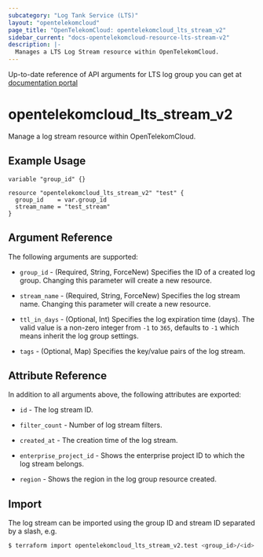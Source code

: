 ```yaml
---
subcategory: "Log Tank Service (LTS)"
layout: "opentelekomcloud"
page_title: "OpenTelekomCloud: opentelekomcloud_lts_stream_v2"
sidebar_current: "docs-opentelekomcloud-resource-lts-stream-v2"
description: |-
  Manages a LTS Log Stream resource within OpenTelekomCloud.
---
```


Up-to-date reference of API arguments for LTS log group you can get at
[documentation portal](https://docs.otc.t-systems.com/log-tank-service/api-ref/apis/log_stream_management/index.html)

# opentelekomcloud_lts_stream_v2

Manage a log stream resource within OpenTelekomCloud.

## Example Usage

```hcl
variable "group_id" {}

resource "opentelekomcloud_lts_stream_v2" "test" {
  group_id    = var.group_id
  stream_name = "test_stream"
}
```

## Argument Reference

The following arguments are supported:

* `group_id` - (Required, String, ForceNew) Specifies the ID of a created log group. Changing this parameter will create
  a new resource.

* `stream_name` - (Required, String, ForceNew) Specifies the log stream name. Changing this parameter will create a new
  resource.

* `ttl_in_days` - (Optional, Int) Specifies the log expiration time (days).
  The valid value is a non-zero integer from `-1` to `365`, defaults to `-1` which means inherit the log group settings.

* `tags` - (Optional, Map) Specifies the key/value pairs of the log stream.

## Attribute Reference

In addition to all arguments above, the following attributes are exported:

* `id` - The log stream ID.

* `filter_count` - Number of log stream filters.

* `created_at` - The creation time of the log stream.

* `enterprise_project_id` - Shows the enterprise project ID to which the log stream belongs.

* `region` - Shows the region in the log group resource created.

## Import

The log stream can be imported using the group ID and stream ID separated by a slash, e.g.

```bash
$ terraform import opentelekomcloud_lts_stream_v2.test <group_id>/<id>
```

